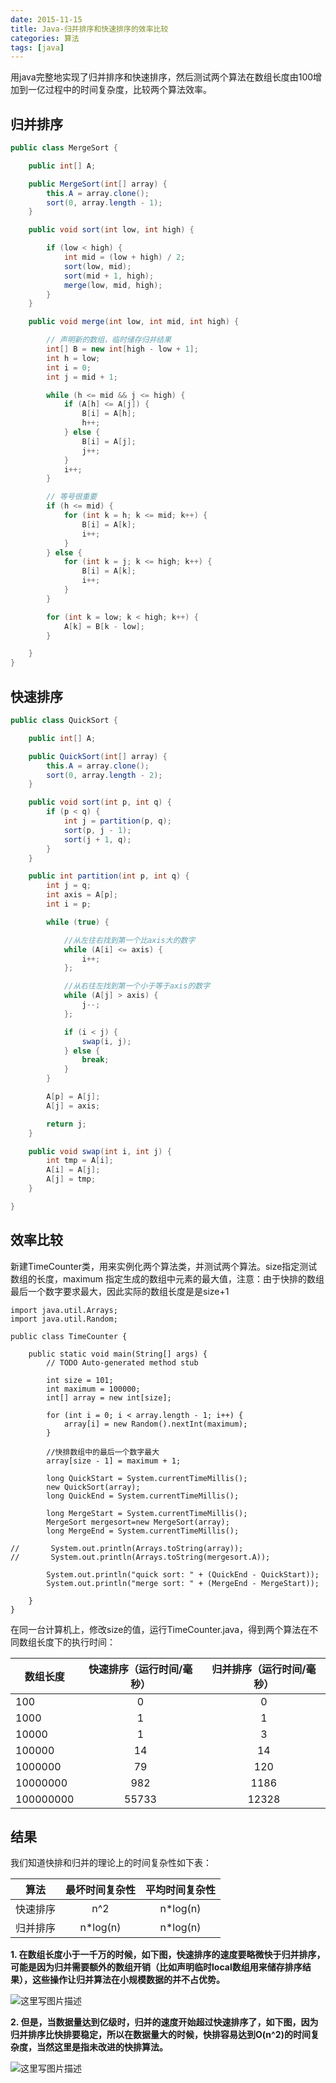 ```yaml
---
date: 2015-11-15 
title: Java-归并排序和快速排序的效率比较
categories: 算法
tags: [java]
---
```



用java完整地实现了归并排序和快速排序，然后测试两个算法在数组长度由100增加到一亿过程中的时间复杂度，比较两个算法效率。

## 归并排序

``` java
public class MergeSort {

	public int[] A;

	public MergeSort(int[] array) {
		this.A = array.clone();
		sort(0, array.length - 1);
	}

	public void sort(int low, int high) {

		if (low < high) {
			int mid = (low + high) / 2;
			sort(low, mid);
			sort(mid + 1, high);
			merge(low, mid, high);
		}
	}

	public void merge(int low, int mid, int high) {

		// 声明新的数组，临时储存归并结果
		int[] B = new int[high - low + 1];
		int h = low;
		int i = 0;
		int j = mid + 1;

		while (h <= mid && j <= high) {
			if (A[h] <= A[j]) {
				B[i] = A[h];
				h++;
			} else {
				B[i] = A[j];
				j++;
			}
			i++;
		}

		// 等号很重要
		if (h <= mid) {
			for (int k = h; k <= mid; k++) {
				B[i] = A[k];
				i++;
			}
		} else {
			for (int k = j; k <= high; k++) {
				B[i] = A[k];
				i++;
			}
		}

		for (int k = low; k < high; k++) {
			A[k] = B[k - low];
		}

	}
}
```

## 快速排序

``` java
public class QuickSort {

	public int[] A;

	public QuickSort(int[] array) {
		this.A = array.clone();
		sort(0, array.length - 2);
	}

	public void sort(int p, int q) {
		if (p < q) {
			int j = partition(p, q);
			sort(p, j - 1);
			sort(j + 1, q);
		}
	}

	public int partition(int p, int q) {
		int j = q;
		int axis = A[p];
		int i = p;

		while (true) {

			//从左往右找到第一个比axis大的数字
			while (A[i] <= axis) {
				i++;
			};

			//从右往左找到第一个小于等于axis的数字
			while (A[j] > axis) {
				j--;
			};

			if (i < j) {
				swap(i, j);
			} else {
				break;
			}
		}

		A[p] = A[j];
		A[j] = axis;

		return j;
	}

	public void swap(int i, int j) {
		int tmp = A[i];
		A[i] = A[j];
		A[j] = tmp;
	}

}
```

## 效率比较

新建TimeCounter类，用来实例化两个算法类，并测试两个算法。size指定测试数组的长度，maximum 指定生成的数组中元素的最大值，注意：由于快排的数组最后一个数字要求最大，因此实际的数组长度是是size+1

```
import java.util.Arrays;
import java.util.Random;

public class TimeCounter {

	public static void main(String[] args) {
		// TODO Auto-generated method stub

		int size = 101;
		int maximum = 100000;
		int[] array = new int[size];

		for (int i = 0; i < array.length - 1; i++) {
			array[i] = new Random().nextInt(maximum);
		}

		//快排数组中的最后一个数字最大
		array[size - 1] = maximum + 1;
 
		long QuickStart = System.currentTimeMillis();
		new QuickSort(array);
		long QuickEnd = System.currentTimeMillis();

		long MergeStart = System.currentTimeMillis();
		MergeSort mergesort=new MergeSort(array);
		long MergeEnd = System.currentTimeMillis();

//		 System.out.println(Arrays.toString(array));
//		 System.out.println(Arrays.toString(mergesort.A));

		System.out.println("quick sort: " + (QuickEnd - QuickStart));
		System.out.println("merge sort: " + (MergeEnd - MergeStart));

	}
}

```

在同一台计算机上，修改size的值，运行TimeCounter.java，得到两个算法在不同数组长度下的执行时间：

| 数组长度| 快速排序（运行时间/毫秒） | 归并排序（运行时间/毫秒） |
| ------------- |:-------------:| :-----:|
| 100 | 0 | 0 |
| 1000 | 1 | 1 |
| 10000 | 1 | 3 |
| 100000 | 14 | 14 |
| 1000000 | 79 | 120 |
| 10000000 |982 | 1186 |
| 100000000	| 55733| 12328	 |


## 结果

我们知道快排和归并的理论上的时间复杂性如下表：

| 算法 | 最坏时间复杂性 | 平均时间复杂性 
| ------------- |:-------------:|:-------------:|
| 快速排序 | n^2 | n*log(n) |
| 归并排序 | n*log(n)  |  n*log(n) |


**1. 在数组长度小于一千万的时候，如下图，快速排序的速度要略微快于归并排序，可能是因为归并需要额外的数组开销（比如声明临时local数组用来储存排序结果），这些操作让归并算法在小规模数据的并不占优势。**

![这里写图片描述](http://img.blog.csdn.net/20161016162825792)

**2. 但是，当数据量达到亿级时，归并的速度开始超过快速排序了，如下图，因为归并排序比快排要稳定，所以在数据量大的时候，快排容易达到O(n^2)的时间复杂度，当然这里是指未改进的快排算法。**

![这里写图片描述](http://img.blog.csdn.net/20161016162835527)
